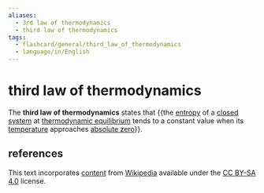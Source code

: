 ```yaml
---
aliases:
  - 3rd law of thermodynamics
  - third law of thermodynamics
tags:
  - flashcard/general/third_law_of_thermodynamics
  - language/in/English
---
```


# third law of thermodynamics

The __third law of thermodynamics__ states that {{the [entropy](entropy.md) of a [closed system](closed%20system.md) at [thermodynamic equilibrium](thermodynamic%20equilibrium.md) tends to a constant value when its [temperature](temperature.md) approaches [absolute zero](absolute%20zero.md)}}.

## references

This text incorporates [content](https://en.wikipedia.org/wiki/third_law_of_thermodynamics) from [Wikipedia](Wikipedia.md) available under the [CC BY-SA 4.0](https://creativecommons.org/licenses/by-sa/4.0/) license.
